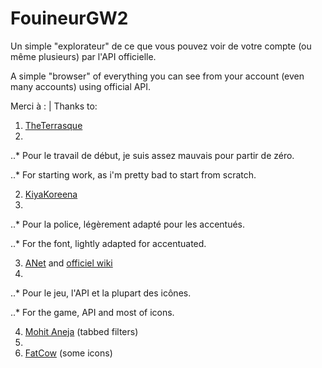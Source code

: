 # FouineurGW2
Un simple "explorateur" de ce que vous pouvez voir de votre compte (ou même plusieurs) par l'API officielle.


A simple "browser" of everything you can see from your account (even many accounts) using official API.


Merci à : | Thanks to:

1. [TheTerrasque](http://www.reddit.com/r/Guildwars2/comments/3cb5pc/api_character_inventories_page/)
2. 
..* Pour le travail de début, je suis assez mauvais pour partir de zéro.

..* For starting work, as i'm pretty bad to start from scratch.

2. [KiyaKoreena](http://www.guildwars2guru.com/topic/607-guild-wars-2-based-font-v10/)
3. 
..* Pour la police, légèrement adapté pour les accentués.

..* For the font, lightly adapted for accentuated.

3. [ANet](http://www.guildwars2.com/) and [officiel wiki](http://wiki.guildwars2.com/)
4. 
..* Pour le jeu, l'API et la plupart des icônes.

..* For the game, API and most of icons.

4. [Mohit Aneja](http://codepen.io/cssjockey/pen/jGzuK) (tabbed filters)
5. 
5. [FatCow](https://www.iconfinder.com/iconsets/fatcow) (some icons)
